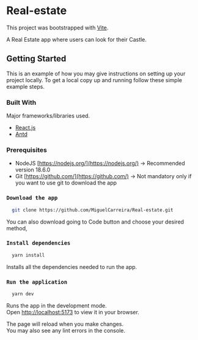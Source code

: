 # Real-estate
This project was bootstrapped with [Vite](https://github.com/vitejs/vite).

A Real Estate app where users can look for their Castle.

<!-- GETTING STARTED -->
## Getting Started

This is an example of how you may give instructions on setting up your project locally.
To get a local copy up and running follow these simple example steps.

### Built With

Major frameworks/libraries used.

* [React.js](https://reactjs.org/)
* [Antd](https://ant.design/)

### Prerequisites

* NodeJS [https://nodejs.org/](https://nodejs.org/) -> Recommended version 18.6.0
* Git [https://github.com/](https://github.com/) -> Not mandatory only if you want to use git to download the app

### `Download the app`

```sh
  git clone https://github.com/MiguelCarreira/Real-estate.git
```
You can also download going to Code button and choose your desired method,

### `Install dependencies`

```sh
  yarn install
```
Installs all the dependencies needed to run the app.

### `Run the application`

```sh
  yarn dev
```
Runs the app in the development mode.\
Open [http://localhost:5173](http://localhost:5173) to view it in your browser.

The page will reload when you make changes.\
You may also see any lint errors in the console.
